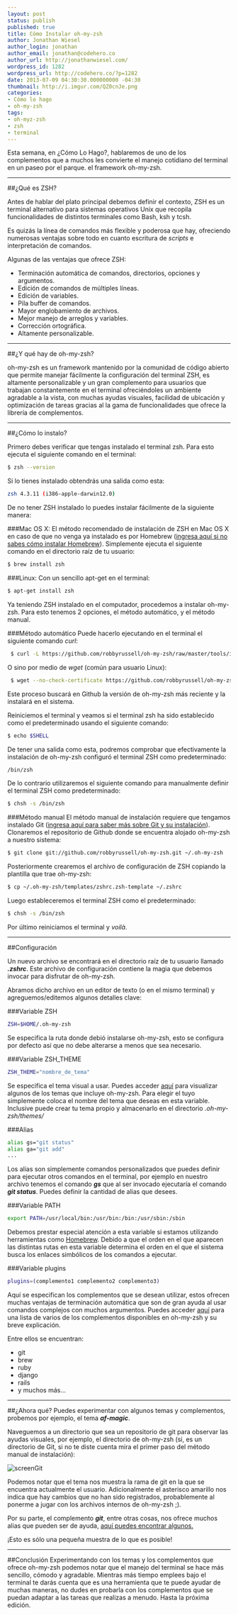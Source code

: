 ```yaml
---
layout: post
status: publish
published: true
title: Cómo Instalar oh-my-zsh
author: Jonathan Wiesel
author_login: jonathan
author_email: jonathan@codehero.co
author_url: http://jonathanwiesel.com/
wordpress_id: 1282
wordpress_url: http://codehero.co/?p=1282
date: 2013-07-09 04:30:30.000000000 -04:30
thumbnail: http://i.imgur.com/QZ0cnJe.png
categories:
- Cómo lo hago
- oh-my-zsh
tags:
- oh-myz-zsh
- zsh
- terminal
---
```

Esta semana, en ¿Cómo Lo Hago?, hablaremos de uno de los complementos que a muchos les convierte el manejo cotidiano del terminal en un paseo por el parque. el framework oh-my-zsh.

***

##¿Qué es ZSH?

Antes de hablar del plato principal debemos definir el contexto, ZSH es un terminal alternativo para sistemas operativos Unix que recopila funcionalidades de distintos terminales como Bash, ksh y tcsh.

Es quizás la línea de comandos más flexible y poderosa que hay, ofreciendo numerosas ventajas sobre todo en cuanto escritura de *scripts* e interpretación de comandos.

Algunas de las ventajas que ofrece ZSH:

*   Terminación automática de comandos, directorios, opciones y argumentos.
*   Edición de comandos de múltiples líneas.
*   Edición de variables.
*   Pila buffer de comandos.
*   Mayor englobamiento de archivos.
*   Mejor manejo de arreglos y variables.
*   Corrección ortográfica.
*   Altamente personalizable.

***

##¿Y qué hay de oh-my-zsh?

oh-my-zsh es un framework mantenido por la comunidad de código abierto que permite manejar fácilmente la configuración del terminal ZSH, es altamente personalizable y un gran complemento para usuarios que trabajan constantemente en el terminal ofreciéndoles un ambiente agradable a la vista, con muchas ayudas visuales, facilidad de ubicación y optimización de tareas gracias al la gama de funcionalidades que ofrece la librería de complementos.
***

##¿Cómo lo instalo?

Primero debes verificar que tengas instalado el terminal zsh. Para esto ejecuta el siguiente comando en el terminal:
```sh
$ zsh --version
```

Si lo tienes instalado obtendrás una salida como esta:
```sh
zsh 4.3.11 (i386-apple-darwin12.0)
```

De no tener ZSH instalado lo puedes instalar fácilmente de la siguiente manera:

###Mac OS X:
El método recomendado de instalación de ZSH en Mac OS X en caso de que no venga ya instalado es por Homebrew ([ingresa aquí si no sabes cómo instalar Homebrew](http://codehero.co/como-lo-hago-instalar-homebrew/)). Simplemente ejecuta el siguiente comando en el directorio raíz de tu usuario:
```sh
$ brew install zsh
```

###Linux:
Con un sencillo apt-get en el terminal:
```sh
$ apt-get install zsh
```

Ya teniendo ZSH instalado en el computador, procedemos a instalar oh-my-zsh.
Para esto tenemos 2 opciones, el método automático, y el método manual.

###Método automático
 Puede hacerlo ejecutando en el terminal el siguiente comando *curl*:
```sh
 $ curl -L https://github.com/robbyrussell/oh-my-zsh/raw/master/tools/install.sh | sh
```

 O sino por medio de *wget* (común para usuario Linux):
```sh
 $ wget --no-check-certificate https://github.com/robbyrussell/oh-my-zsh/raw/master/tools/install.sh -O - | sh
```

Este proceso buscará en Github la versión de oh-my-zsh más reciente y la instalará en el sistema.

Reiniciemos el terminal y veamos si el terminal zsh ha sido establecido como el predeterminado usando el siguiente comando:
```sh
$ echo $SHELL
```

De tener una salida como esta, podremos comprobar que efectivamente la instalación de oh-my-zsh configuró el terminal ZSH como predeterminado:
```sh
/bin/zsh
```

De lo contrario utilizaremos el siguiente comando para manualmente definir el terminal ZSH como predeterminado:
```sh
$ chsh -s /bin/zsh
```

###Método manual
El método manual de instalación requiere que tengamos instalado Git ([ingresa aquí para saber más sobre Git y su instalación](http://codehero.co/git-desde-cero-instalacion-configuracion-y-comandos-basicos/)). Clonaremos el repositorio de Github donde se encuentra alojado oh-my-zsh a nuestro sistema:
```sh
$ git clone git://github.com/robbyrussell/oh-my-zsh.git ~/.oh-my-zsh
```

Posteriormente crearemos el archivo de configuración de ZSH copiando la plantilla que trae oh-my-zsh:
```sh
$ cp ~/.oh-my-zsh/templates/zshrc.zsh-template ~/.zshrc
```

Luego estableceremos el terminal ZSH como el predeterminado:
```sh
$ chsh -s /bin/zsh
```

Por último reiniciamos el terminal y *voilà*.
***
##Configuración

Un nuevo archivo se encontrará en el directorio raíz de tu usuario llamado ***.zshrc***. Este archivo de configuración contiene la magia que debemos invocar para disfrutar de oh-my-zsh.

Abramos dicho archivo en un editor de texto (o en el mismo terminal) y agreguemos/editemos algunos detalles clave:

###Variable ZSH
```sh
ZSH=$HOME/.oh-my-zsh
```
Se especifica la ruta donde debió instalarse oh-my-zsh, esto se configura por defecto así que no debe alterarse a menos que sea necesario.

###Variable ZSH_THEME
```sh
ZSH_THEME="nombre_de_tema"
```
Se especifica el tema visual a usar. Puedes acceder [aquí](https://github.com/robbyrussell/oh-my-zsh/wiki/themes) para visualizar algunos de los temas que incluye oh-my-zsh. Para elegir el tuyo simplemente coloca el nombre del tema que deseas en esta variable. Inclusive puede crear tu tema propio y almacenarlo en el directorio *.oh-my-zsh/themes/*

###Alias
```sh
alias gs="git status"
alias ga="git add"
...
```
Los alias son simplemente comandos personalizados que puedes definir para ejecutar otros comandos en el terminal, por ejemplo en nuestro archivo tenemos el comando ***gs*** que al ser invocado ejecutaría el comando ***git status***. Puedes definir la cantidad de alias que desees.

###Variable PATH
```sh
export PATH=/usr/local/bin:/usr/bin:/bin:/usr/sbin:/sbin
```

Debemos prestar especial atención a esta variable si estamos utilizando herramientas como [Homebrew](http://codehero.co/como-lo-hago-instalar-homebrew/). Debido a que el orden en el que aparecen las distintas rutas en esta variable determina el orden en el que el sistema busca los enlaces simbólicos de los comandos a ejecutar.

###Variable plugins
```sh
plugins=(complemento1 complemento2 complemento3)
```
Aquí se especifican los complementos que se desean utilizar, estos ofrecen muchas ventajas de terminación automática que son de gran ayuda al usar comandos complejos con muchos argumentos. Puedes acceder [aquí](https://github.com/robbyrussell/oh-my-zsh/wiki/Plugins) para una lista de varios de los complementos disponibles en oh-my-zsh y su breve explicación.

Entre ellos se encuentran:

* git
* brew
* ruby
* django
* rails
* y muchos más…
***
##¿Ahora qué?
Puedes experimentar con algunos temas y complementos, probemos por ejemplo, el tema ***af-magic***.

Naveguemos a un directorio que sea un repositorio de git para observar las ayudas visuales, por ejemplo, el directorio de oh-my-zsh (si, es un directorio de Git, si no te diste cuenta mira el primer paso del método manual de instalación):

![screenGit](http://i.imgur.com/oS4Gnhv.png)

Podemos notar que el tema nos muestra la rama de git en la que se encuentra actualmente el usuario. Adicionalmente el asterisco amarillo nos indica que hay cambios que no han sido registrados, probablemente al ponerme a jugar con los archivos internos de oh-my-zsh ;).

Por su parte, el complemento ***git***, entre otras cosas, nos ofrece muchos alias que pueden ser de ayuda, [aquí puedes encontrar algunos.](http://jasonm23.github.io/oh-my-git-aliases.html)

¡Esto es sólo una pequeña muestra de lo que es posible!
***
##Conclusión
Experimentando con los temas y los complementos que ofrece oh-my-zsh podemos notar que el manejo del terminal se hace más sencillo, cómodo y agradable. Mientras más tiempo emplees bajo el terminal te darás cuenta que es una herramienta que te puede ayudar de muchas maneras, no dudes en probarla con los complementos que se puedan adaptar a las tareas que realizas a menudo. Hasta la próxima edición.

